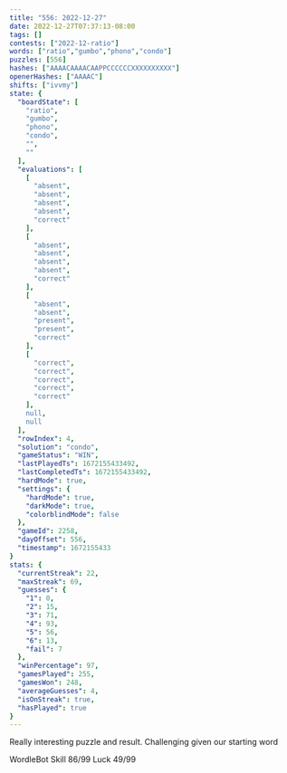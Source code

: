 ```yaml
---
title: "556: 2022-12-27"
date: 2022-12-27T07:37:13-08:00
tags: []
contests: ["2022-12-ratio"]
words: ["ratio","gumbo","phono","condo"]
puzzles: [556]
hashes: ["AAAACAAAACAAPPCCCCCCXXXXXXXXXX"]
openerHashes: ["AAAAC"]
shifts: ["ivvmy"]
state: {
  "boardState": [
    "ratio",
    "gumbo",
    "phono",
    "condo",
    "",
    ""
  ],
  "evaluations": [
    [
      "absent",
      "absent",
      "absent",
      "absent",
      "correct"
    ],
    [
      "absent",
      "absent",
      "absent",
      "absent",
      "correct"
    ],
    [
      "absent",
      "absent",
      "present",
      "present",
      "correct"
    ],
    [
      "correct",
      "correct",
      "correct",
      "correct",
      "correct"
    ],
    null,
    null
  ],
  "rowIndex": 4,
  "solution": "condo",
  "gameStatus": "WIN",
  "lastPlayedTs": 1672155433492,
  "lastCompletedTs": 1672155433492,
  "hardMode": true,
  "settings": {
    "hardMode": true,
    "darkMode": true,
    "colorblindMode": false
  },
  "gameId": 2258,
  "dayOffset": 556,
  "timestamp": 1672155433
}
stats: {
  "currentStreak": 22,
  "maxStreak": 69,
  "guesses": {
    "1": 0,
    "2": 15,
    "3": 71,
    "4": 93,
    "5": 56,
    "6": 13,
    "fail": 7
  },
  "winPercentage": 97,
  "gamesPlayed": 255,
  "gamesWon": 248,
  "averageGuesses": 4,
  "isOnStreak": true,
  "hasPlayed": true
}
---
```

<!-- more -->
Really interesting puzzle and result. Challenging given our starting word

WordleBot
Skill 86/99
Luck 49/99
